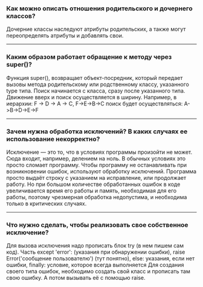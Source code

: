 ### Как можно описать отношения родительского и дочернего классов?
Дочерние классы наследуют атрибуты родительских, а также могут переопределять атрибуты и добавлять свои.
***
### Каким образом работает обращение к методу через super()?
Функция super(), возвращает объект-посредник, который передает вызовы метода родительскому или 
родственному классу, указанного type типа.  Поиск начинается с класса, сразу после указанного типа. 
Движение вверх и поиск осуществляется в ширину.  Например, в иерархии: F -> D -> A -> C, F->E->B->C 
поиск будет осуществляться: A->B->D->E->F
***
### Зачем нужна обработка исключений? В каких случаях ее использование некорректно?
Исключение — это то, что в условиях программы произойти не может. Сюда входит, например, делением на ноль.
В обычных условиях это просто сломает программу. Чтобы программу не останавливать при возникновении ошибок, 
используют обработку исключений. Программа просто выдаёт строку с указанием на исправление, или продолжает 
работу. Но при большом количестве обработанных ошибок в коде увеличивается время его работы и память, 
необходимая для его работы, поэтому чрезмерная обработка недопустима, и необходима только в критических 
случаях.
***
### Что нужно сделать, чтобы реализовать свое собственное исключение?
Для вызова исключения надо прописать блок try (в нем пишем сам код). Часть except 'error': (указания при обнаружении ошибки),
 raise Error('сообщение пользователю') (тут понятно),  else: указания, если нет ошибки, finally: условие, которое всегда выполняется
Для создания своего типа ошибок, необходимо создать свой класс и прописать там свою ошибку. А потом вызывать
её с помощью raise.